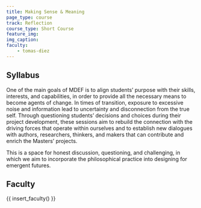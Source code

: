 ```yaml
---
title: Making Sense & Meaning
page_type: course
track: Reflection
course_type: Short Course
feature_img: 
img_caption: 
faculty: 
    - tomas-diez
---
```



## Syllabus

One of the main goals of MDEF is to align students’ purpose with their skills, interests, and capabilities, in order to provide all the necessary means to become agents of change. In times of transition, exposure to excessive noise and information lead to uncertainty and disconnection from the true self. Through questioning students’ decisions and choices during their project development, these sessions aim to rebuild the connection with the driving forces that operate within ourselves and to establish new dialogues with authors, researchers, thinkers, and makers that can contribute and enrich the Masters’ projects.

This is a space for honest discussion, questioning, and challenging, in which we aim to incorporate the philosophical practice into designing for emergent futures.

## Faculty

{{ insert_faculty() }}
